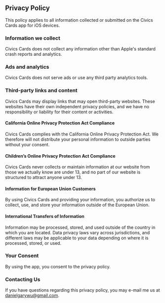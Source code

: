 ## Privacy Policy
This policy applies to all information collected or submitted on the Civics Cards app for iOS devices.

### Information we collect
Civics Cards does not collect any information other than Apple's standard crash reports and analytics.

### Ads and analytics
Civics Cards does not serve ads or use any third party analytics tools.

### Third-party links and content
Civics Cards may display links that may open third-party websites. These websites have their own independent privacy policies, and we have no responsibility or liability for their content or activities.

#### California Online Privacy Protection Act Compliance
Civics Cards complies with the California Online Privacy Protection Act. We therefore will not distribute your personal information to outside parties without your consent.

#### Children’s Online Privacy Protection Act Compliance
Civics Cards never collects or maintain information at our website from those we actually know are under 13, and no part of our website is structured to attract anyone under 13.

#### Information for European Union Customers
By using Civics Cards and providing your information, you authorize us to collect, use, and store your information outside of the European Union.

#### International Transfers of Information
Information may be processed, stored, and used outside of the country in which you are located. Data privacy laws vary across jurisdictions, and different laws may be applicable to your data depending on where it is processed, stored, or used.

### Your Consent
By using the app, you consent to the privacy policy.

### Contacting Us
If you have questions regarding this privacy policy, you may e-mail me us at danielgarywu@gmail.com.
